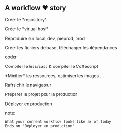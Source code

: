 ## A workflow <span class="orange">❤</span> story

<p class="fragment" >Créer le *repository*</p>
<p class="fragment" >Créer le *virtual host*</p>
<p class="fragment" >Reproduire sur local, dev, preprod, prod</p>
<p class="fragment" >Créer les fichiers de base, télécharger les dépendances</p>
<p class="fragment yellow" >coder</p>
<p class="fragment" >Compiler le less/sass &amp; compiler le Coffescript</p>
<p class="fragment" >*Minifier* les ressources, optimiser les images ...</p>
<p class="fragment" >Rafraichir le navigateur</p>
<p class="fragment" >Préparer le projet pour la production</p>
<p class="fragment" >Déployer en production</p>

note:

    What your current workflow looks like as of today
    Ends on "Déployer en production"